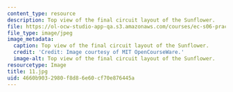 ```yaml
---
content_type: resource
description: Top view of the final circuit layout of the Sunflower.
file: https://ol-ocw-studio-app-qa.s3.amazonaws.com/courses/ec-s06-practical-electronics-fall-2004/4660b9032980f8d86e60cf70e876445a_11.jpg
file_type: image/jpeg
image_metadata:
  caption: Top view of the final circuit layout of the Sunflower.
  credit: 'Credit: Image courtesy of MIT OpenCourseWare.'
  image-alt: Top view of the final circuit layout of the Sunflower.
resourcetype: Image
title: 11.jpg
uid: 4660b903-2980-f8d8-6e60-cf70e876445a
---
```


